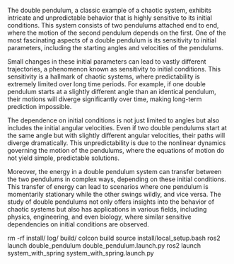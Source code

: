 The double pendulum, a classic example of a chaotic system, exhibits intricate and unpredictable behavior that is highly sensitive to its initial conditions. This system consists of two pendulums attached end to end, where the motion of the second pendulum depends on the first. One of the most fascinating aspects of a double pendulum is its sensitivity to initial parameters, including the starting angles and velocities of the pendulums.

Small changes in these initial parameters can lead to vastly different trajectories, a phenomenon known as sensitivity to initial conditions. This sensitivity is a hallmark of chaotic systems, where predictability is extremely limited over long time periods. For example, if one double pendulum starts at a slightly different angle than an identical pendulum, their motions will diverge significantly over time, making long-term prediction impossible.

The dependence on initial conditions is not just limited to angles but also includes the initial angular velocities. Even if two double pendulums start at the same angle but with slightly different angular velocities, their paths will diverge dramatically. This unpredictability is due to the nonlinear dynamics governing the motion of the pendulums, where the equations of motion do not yield simple, predictable solutions.

Moreover, the energy in a double pendulum system can transfer between the two pendulums in complex ways, depending on these initial conditions. This transfer of energy can lead to scenarios where one pendulum is momentarily stationary while the other swings wildly, and vice versa. The study of double pendulums not only offers insights into the behavior of chaotic systems but also has applications in various fields, including physics, engineering, and even biology, where similar sensitive dependencies on initial conditions are observed.

rm -rf install/ log/ build/
colcon build
source install/local_setup.bash
ros2 launch double_pendulum double_pendulum.launch.py
ros2 launch system_with_spring system_with_spring.launch.py
